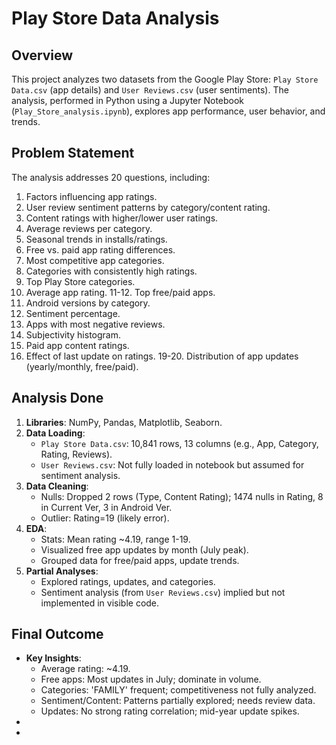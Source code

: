 # Play Store Data Analysis

## Overview
This project analyzes two datasets from the Google Play Store: `Play Store Data.csv` (app details) and `User Reviews.csv` (user sentiments). The analysis, performed in Python using a Jupyter Notebook (`Play_Store_analysis.ipynb`), explores app performance, user behavior, and trends.

## Problem Statement
The analysis addresses 20 questions, including:
1. Factors influencing app ratings.
2. User review sentiment patterns by category/content rating.
3. Content ratings with higher/lower user ratings.
4. Average reviews per category.
5. Seasonal trends in installs/ratings.
6. Free vs. paid app rating differences.
7. Most competitive app categories.
8. Categories with consistently high ratings.
9. Top Play Store categories.
10. Average app rating.
11-12. Top free/paid apps.
13. Android versions by category.
14. Sentiment percentage.
15. Apps with most negative reviews.
16. Subjectivity histogram.
17. Paid app content ratings.
18. Effect of last update on ratings.
19-20. Distribution of app updates (yearly/monthly, free/paid).

## Analysis Done
1. **Libraries**: NumPy, Pandas, Matplotlib, Seaborn.
2. **Data Loading**:
   - `Play Store Data.csv`: 10,841 rows, 13 columns (e.g., App, Category, Rating, Reviews).
   - `User Reviews.csv`: Not fully loaded in notebook but assumed for sentiment analysis.
3. **Data Cleaning**:
   - Nulls: Dropped 2 rows (Type, Content Rating); 1474 nulls in Rating, 8 in Current Ver, 3 in Android Ver.
   - Outlier: Rating=19 (likely error).
4. **EDA**:
   - Stats: Mean rating ~4.19, range 1-19.
   - Visualized free app updates by month (July peak).
   - Grouped data for free/paid apps, update trends.
5. **Partial Analyses**:
   - Explored ratings, updates, and categories.
   - Sentiment analysis (from `User Reviews.csv`) implied but not implemented in visible code.

## Final Outcome
- **Key Insights**:
  - Average rating: ~4.19.
  - Free apps: Most updates in July; dominate in volume.
  - Categories: 'FAMILY' frequent; competitiveness not fully analyzed.
  - Sentiment/Content: Patterns partially explored; needs review data.
  - Updates: No strong rating correlation; mid-year update spikes.
- 
-
